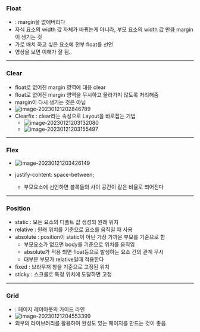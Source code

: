 ### Float

- : margin을 없애버리다
- 자식 요소의 width 값 자체가 바뀌는게 아니라, 부모 요소의 width 값 만큼 margin이 생기는 것
- 가로 배치 하고 싶은 요소에 전부 float를 선언
- 영상을 보면 이해가 잘 됨..

---

### Clear

- float로 없어진 margin 영역에 대응 clear
- float로 없어진 margin 영역을 무시하고 올라가지 않도록 처리해줌
- margin이 다시 생기는 것은 아님
- ![image-20230121202846789](C:\Users\82108\AppData\Roaming\Typora\typora-user-images\image-20230121202846789.png)
- Clearfix : clear라는 속성으로 Layout을 바로잡는 기법 
  - ![image-20230121203132080](C:\Users\82108\AppData\Roaming\Typora\typora-user-images\image-20230121203132080.png)
  - ![image-20230121203155497](C:\Users\82108\AppData\Roaming\Typora\typora-user-images\image-20230121203155497.png)

---

### Flex

- ![image-20230121203426149](C:\Users\82108\AppData\Roaming\Typora\typora-user-images\image-20230121203426149.png)

- justify-content: space-between; 
  - 부모요소에 선언하면 블록들의 사이 공간이 같은 비율로 띄어진다

---

### Position

- static : 모든 요소의 디폴트 값 생성되 원래 위치
- relative : 원래 위치를 기준으로 요소를 움직일 때 사용
- absolute : position이 static이 아닌 가장 가까운 부모를 기준으로 함
  - 부모요소가 없으면 body를 기준으로 위치를 움직임
  - absolute가 적용 되면 float등으로 발생하는 요소 간의 관계 무시
  - 대부분 부모가 relative일때 적용한다
- fixed : 브라우저 창을 기준으로 고정된 위치
- sticky : 스크롤로 특정 위치에 도달하면 고정

---

### Grid

- : 페이지 레이아웃의 가이드 라인
- ![image-20230121204553399](C:\Users\82108\AppData\Roaming\Typora\typora-user-images\image-20230121204553399.png)
- 외부의 라이브러리를 활용하여 완성도 있는 페이지를 만드는 것이 좋음



